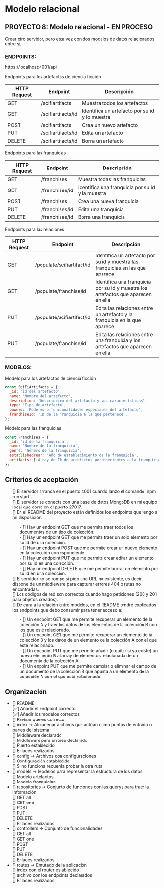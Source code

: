 # Modelo relacional

## PROYECTO 8: Modelo relacional - EN PROCESO

Crear otro servidor, pero esta vez con dos modelos de datos relacionados entre sí.

### ENDPOINTS:

https://localhost:4001/api

Endpoints para los artefactos de ciencia ficción<br>

| HTTP Request | Endpoint           | Descripción                                    |
| ------------ | ------------------ | ---------------------------------------------- |
| GET          | /scifiartifacts    | Muestra todos los artefactos                   |
| GET          | /scifiartifacts/id | Identifica un artefacto por su id y lo muestra |
| POST         | /scifiartifacts    | Crea un nuevo artefacto                        |
| PUT          | /scifiartifacts/id | Edita un artefacto                             |
| DELETE       | /scifiartifacts/id | Borra un artefacto                             |

Endpoints para las franquicias<br>

| HTTP Request | Endpoint       | Descripción                                      |
| ------------ | -------------- | ------------------------------------------------ |
| GET          | /franchises    | Muestra todas las franquicias                    |
| GET          | /franchises/id | Identifica una franquicia por su id y la muestra |
| POST         | /franchises    | Crea una nueva franquicia                        |
| PUT          | /franchises/id | Edita una franquicia                             |
| DELETE       | /franchises/id | Borra una franquicia                             |

Endpoints para las relaciones<br>

| HTTP Request | Endpoint                   | Descripción                                                                       |
| ------------ | -------------------------- | --------------------------------------------------------------------------------- |
| GET          | /populate/scifiartifact/id | Identifica un artefacto por su id y muestra las franquicias en las que aparece    |
| GET          | /populate/franchise/id     | Identifica una franquicia por su id y muestra los artefactos que aparecen en ella |
| PUT          | /populate/scifiartifact/id | Edita las relaciones entre un artefacto y la franquicia en la que aparece         |
| PUT          | /populate/franchise/id     | Edita las relaciones entre una franquicia y los artefactos que aparecen en ella   |

### MODELOS:

Modelo para los artefactos de ciencia ficción

```jsx
const SciFiArtifacts = {
  _id: 'id del artefacto',
  name: 'Nombre del artefacto',
  description: 'Descripción del artefacto y sus características',
  type: 'Tipo de artefacto',
  powers: 'Poderes o funcionalidades especiales del artefacto',
  franchiseId: 'ID de la franquicia a la que pertenece',
};
```

Modelo para las franquicias

```jsx
const Franchises = {
  _id: 'id de la franquicia',
  name: 'Nombre de la franquicia',
  genre: 'Género de la franquicia',
  establishedYear: 'Año de establecimiento de la franquicia',
  artifacts: ['Array de ID de artefactos pertenecientes a la franquicia'],
};
```

## Criterios de aceptación

<ul>
[]  El servidor arranca en el puerto 4001 cuando lanzo el comando `npm run start`.<br>
[]  El servidor se conecta con una base de datos MongoDB en mi equipo local que corre en el puerto 27017.<br>
[]  En el README del proyecto están definidos los endpoints que tengo a mi disposición.<br>
<ul>
- []  Hay un endpoint GET que me permite traer todos los documentos de un tipo de colección.<br>
- []  Hay un endpoint GET que me permite traer un solo elemento por su id de una colección.<br>
- []  Hay un endpoint POST que me permite crear un nuevo elemento en la colección correspondiente.<br>
- []  Hay un endpoint PUT que me permite crear editar un elemento por su id en una colección.<br>
- []  Hay un endpoint DELETE que me permite borrar un elemento por su id en una colección.<br>
</ul>
[] El servidor no se rompe si pido una URL no existente, es decir, dispone de un middleware para capturar errores 404 o rutas no encontradas.<br>
[] Los códigos de red son correctos cuando hago peticiones (200 y 201 para objetos creados).<br>
[]  De cara a la relación entre modelos, en el README tendré explicados los endpoints que debo consumir para tener acceso a:<br>
<ul>
- [] Un endpoint GET que me permite recuperar un elemento de la colección A y traer los datos de los elementos de la colección B con los que esté relacionado.<br>
- [] Un endpoint GET que me permite recuperar un elemento de la colección B y los datos de un elemento de la colección A con el que esté relacionado.<br>
- [] Un endpoint PUT que me permite añadir (o quitar si ya existe) un nuevo elemento B al array de elementos relacionado de un documento de la colección A.<br>
- [] Un enpoint PUT que me permite cambiar o eliminar el campo de un documento de la colección B que apunta a un elemento de la colección A con el que está relacionado.<br>
</ul>
</ul>

## Organización

<ul>
<li> [] README </li>
[✅] Añadir el endpoint correcto<br>
[✅] Añadir los modelos correctos<br>
[] Revisar que es correcto<br>
<li> [] index → Almacenar archivos que actúan como puntos de entrada o partes del sistema</li>
[] Middleware declarado<br>
[] Middleware para errores declarado<br>
[] Puerto establecido <br>
[] Enlaces realizados<br>
<li> [] config → Archivos con configuraciones</li>
[] Configuración establecida<br>
[] Si no funciona recuerda probar la otra ruta<br>
<li> [] models → Modelos para representar la estructura de los datos</li>
[] Modelo artefactos<br>
[] Modelo franquicias<br>
<li> [] repositories → Conjunto de funciones con las querys para traer la información</li>
[] GET all<br>
[] GET one<br>
[] POST<br>
[] PUT<br>
[] DELETE <br>
[] Enlaces realizados<br>
<li> [] controllers → Conjunto de funcionalidades</li>
[] GET all<br>
[] GET one<br>
[] POST<br>
[] PUT<br>
[] DELETE <br>
[] Enlaces realizados<br>
<li> [] routes → Enrutado de la aplicación</li>
[] index con el router establecido<br>
[] archivo con los endpoints declarados<br>
[] Enlaces realizados<br>
</ul>

